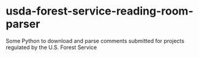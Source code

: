 # usda-forest-service-reading-room-parser
Some Python to download and parse comments submitted for projects regulated by the U.S. Forest Service
